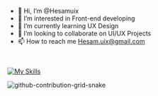 - 👋 Hi, I’m @Hesamuix
- 👀 I’m interested in Front-end developing
- 🌱 I’m currently learning UX Design
- 💞️ I’m looking to collaborate on UI/UX Projects
- 📫 How to reach me Hesam.uix@gmail.com

<br/>

[![My Skills](https://skillicons.dev/icons?i=figma,photoshop,illustrator,blender,go,js,jquery,vue,react,html,css)](https://skillicons.dev)


<!---
Hesamuix/Hesamuix is a ✨ special ✨ repository because its `README.md` (this file) appears on your GitHub profile.
You can click the Preview link to take a look at your changes.
--->
 ![github-contribution-grid-snake](https://user-images.githubusercontent.com/90142173/154796318-e529fdc7-2132-4ce7-8417-06b71cf02506.svg)
 
